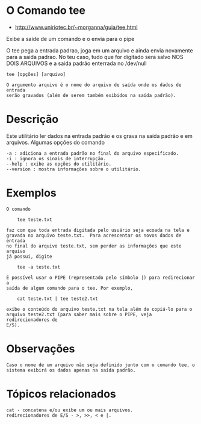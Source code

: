 # O Comando tee
+ http://www.uniriotec.br/~morganna/guia/tee.html

Exibe a saíde de um comando e o envia para o pipe

O tee pega a entrada padrao, joga em um arquivo e ainda envia novamente para a saida padrao.
No teu caso, tudo que for digitado sera salvo NOS DOIS ARQUIVOS e a saida padrão enterrada no /dev/null

    tee [opções] [arquivo]

    O argumento arquivo é o nome do arquivo de saída onde os dados de entrada
    serão gravados (além de serem também exibidos na saída padrão).


# Descrição

Este utilitário ler dados na entrada padrão e os grava na saída padrão e em arquivos.
Algumas opções do comando

    -a : adiciona a entrada padrão no final do arquivo especificado.
    -i : ignora os sinais de interrupção.
    --help : exibe as opções do utilitário.
    --version : mostra informações sobre o utilitário.

# Exemplos

    O comando

        tee teste.txt

    faz com que toda entrada digitada pelo usuário seja ecoada na tela e
    gravada no arquivo teste.txt.  Para acrescentar os novos dados de entrada
    no final do arquivo teste.txt, sem perder as informações que este arquivo
    já possui, digite

        tee -a teste.txt

    É possível usar o PIPE (representado pelo símbolo |) para redirecionar a
    saída de algum comando para o tee. Por exemplo,

        cat teste.txt | tee teste2.txt

    exibe o conteúdo do arquivo teste.txt na tela além de copiá-lo para o
    arquivo teste2.txt (para saber mais sobre o PIPE, veja redirecionadores de
    E/S).

# Observações

    Caso o nome de um arquivo não seja definido junto com o comando tee, o
    sistema exibirá os dados apenas na saída padrão.

# Tópicos relacionados

    cat - concatena e/ou exibe um ou mais arquivos.
    redirecionadores de E/S - >, >>, < e |.

